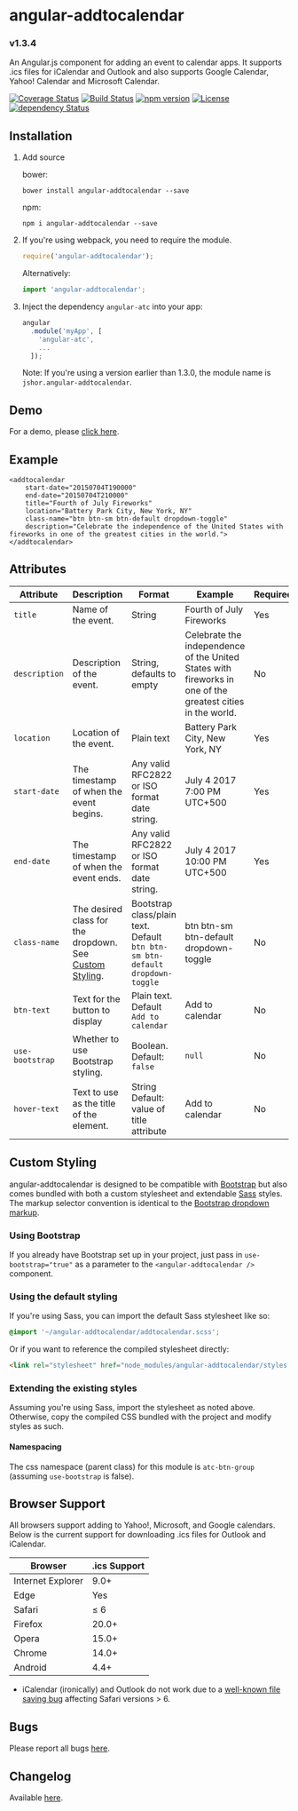 # angular-addtocalendar

### v1.3.4

An Angular.js component for adding an event to calendar apps. It supports .ics files for iCalendar and Outlook and also supports Google Calendar, Yahoo! Calendar and Microsoft Calendar.

[![Coverage Status](https://coveralls.io/repos/github/jshor/angular-addtocalendar/badge.svg?branch=master)](https://coveralls.io/github/jshor/angular-addtocalendar?branch=master) [![Build Status](https://travis-ci.org/jshor/angular-addtocalendar.svg?branch=master)](https://travis-ci.org/jshor/angular-addtocalendar) [![npm version](https://badge.fury.io/js/angular-addtocalendar.svg)](https://badge.fury.io/js/angular-addtocalendar) [![License](http://img.shields.io/:license-mit-blue.svg)](http://doge.mit-license.org) [![dependency Status](https://david-dm.org/jshor/angular-addtocalendar/status.png)](https://david-dm.org/jshor/angular-addtocalendar#info=dependencies)

## Installation

1. Add source

    bower:
    ```
    bower install angular-addtocalendar --save
    ```
    npm:

    ```
    npm i angular-addtocalendar --save
    ```

2. If you're using webpack, you need to require the module.

    ```javascript
    require('angular-addtocalendar');
    ```

    Alternatively:

    ```javascript
    import 'angular-addtocalendar';
    ```

3. Inject the dependency `angular-atc` into your app:

    ```javascript
    angular
      .module('myApp', [
        'angular-atc',
        ...
      ]);
    ```

    Note: If you're using a version earlier than 1.3.0, the module name is `jshor.angular-addtocalendar`.

## Demo

For a demo, please [click here](http://jshor.github.io/angular-addtocalendar/dist/).

## Example

```
<addtocalendar
    start-date="20150704T190000"
    end-date="20150704T210000"
    title="Fourth of July Fireworks"
    location="Battery Park City, New York, NY"
    class-name="btn btn-sm btn-default dropdown-toggle"
    description="Celebrate the independence of the United States with fireworks in one of the greatest cities in the world.">
</addtocalendar>
```

## Attributes

| **Attribute**        | **Description**                                                                                               | **Format**                                                                    | **Example**                                                                                                 | **Required**  |
|----------------------|-------------------------------------------------------------------------------------------------------------- |------------------------------------------------------------------------------ |------------------------------------------------------------------------------------------------------------ |-------------- |
| `title`              | Name of the event.                                                                                            | String                                                                        | Fourth of July Fireworks                                                                                    | Yes           |
| `description`        | Description of the event.                                                                                     | String, defaults to empty                                                     | Celebrate the independence of the United States with fireworks in one of the greatest cities in the world.  | No            |
| `location`           | Location of the event.                                                                                        | Plain text                                                                    | Battery Park City, New York, NY                                                                             | Yes           |
| `start-date`         | The timestamp of when the event begins.                                                                       | Any valid RFC2822 or ISO format date string.                                  | July 4 2017 7:00 PM UTC+500                                                                                 | Yes           |
| `end-date`           | The timestamp of when the event ends.                                                                         | Any valid RFC2822 or ISO format date string.                                  | July 4 2017 10:00 PM UTC+500                                                                                | Yes           |
| `class-name`         | The desired class for the dropdown. See [Custom Styling](#custom).                                            | Bootstrap class/plain text. Default `btn btn-sm btn-default dropdown-toggle`  | btn btn-sm btn-default dropdown-toggle                                                                      | No            |
| `btn-text`           | Text for the button to display                                                                                | Plain text. Default `Add to calendar`                                         | Add to  calendar                                                                                            | No            |
| `use-bootstrap`      | Whether to use Bootstrap styling.                                                                             | Boolean. Default: `false`                                                     | `null`                                                                                                      | No            |
| `hover-text`         | Text to use as the title of the element.                                                                      | String Default: value of title attribute                                      | Add to calendar                                                                                             | No            |

## <a name="custom"></a>Custom Styling

angular-addtocalendar is designed to be compatible with [Bootstrap](http://getbootstrap.com/) but also comes bundled with both a custom stylesheet and extendable [Sass](http://sass-lang.com/) styles. The markup selector convention is identical to the [Bootstrap dropdown markup](http://getbootstrap.com/components/#btn-dropdowns).

### Using Bootstrap

If you already have Bootstrap set up in your project, just pass in `use-bootstrap="true"` as a parameter to the `<angular-addtocalendar />` component.

### Using the default styling

If you're using Sass, you can import the default Sass stylesheet like so:

```scss
@import '~/angular-addtocalendar/addtocalendar.scss';
```

Or if you want to reference the compiled stylesheet directly:

```html
<link rel="stylesheet" href="node_modules/angular-addtocalendar/styles.css" />
```

### Extending the existing styles

Assuming you're using Sass, import the stylesheet as noted above. Otherwise, copy the compiled CSS bundled with the project and modify styles as such.

#### Namespacing

The css namespace (parent class) for this module is `atc-btn-group` (assuming `use-bootstrap` is false).

## Browser Support

All browsers support adding to Yahoo!, Microsoft, and Google calendars. Below is the current support for downloading .ics files for Outlook and iCalendar.

| Browser           | .ics Support |
|-------------------|--------------|
| Internet Explorer | 9.0+         |
| Edge              | Yes          |
| Safari            | ≤ 6          |
| Firefox           | 20.0+        |
| Opera             | 15.0+        |
| Chrome            | 14.0+        |
| Android           | 4.4+         |

* iCalendar (ironically) and Outlook do not work due to a [well-known file saving bug](https://github.com/eligrey/FileSaver.js/issues/129) affecting Safari versions > 6.

## Bugs

Please report all bugs [here](https://github.com/jshor/angular-addtocalendar/issues).

## Changelog

Available [here](https://github.com/jshor/angular-addtocalendar/blob/master/CHANGELOG.md).
